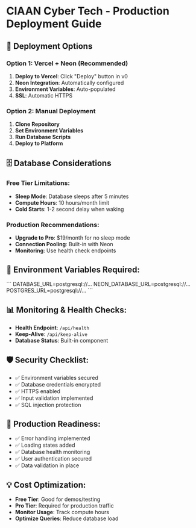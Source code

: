 # CIAAN Cyber Tech - Production Deployment Guide

## 🚀 Deployment Options

### Option 1: Vercel + Neon (Recommended)
1. **Deploy to Vercel**: Click "Deploy" button in v0
2. **Neon Integration**: Automatically configured
3. **Environment Variables**: Auto-populated
4. **SSL**: Automatic HTTPS

### Option 2: Manual Deployment
1. **Clone Repository**
2. **Set Environment Variables**
3. **Run Database Scripts**
4. **Deploy to Platform**

## 🗄️ Database Considerations

### Free Tier Limitations:
- **Sleep Mode**: Database sleeps after 5 minutes
- **Compute Hours**: 10 hours/month limit
- **Cold Starts**: 1-2 second delay when waking

### Production Recommendations:
- **Upgrade to Pro**: $19/month for no sleep mode
- **Connection Pooling**: Built-in with Neon
- **Monitoring**: Use health check endpoints

## 🔧 Environment Variables Required:
\`\`\`
DATABASE_URL=postgresql://...
NEON_DATABASE_URL=postgresql://...
POSTGRES_URL=postgresql://...
\`\`\`

## 📊 Monitoring & Health Checks:
- **Health Endpoint**: `/api/health`
- **Keep-Alive**: `/api/keep-alive`
- **Database Status**: Built-in component

## 🛡️ Security Checklist:
- ✅ Environment variables secured
- ✅ Database credentials encrypted
- ✅ HTTPS enabled
- ✅ Input validation implemented
- ✅ SQL injection protection

## 🚨 Production Readiness:
- ✅ Error handling implemented
- ✅ Loading states added
- ✅ Database health monitoring
- ✅ User authentication secured
- ✅ Data validation in place

## 💡 Cost Optimization:
- **Free Tier**: Good for demos/testing
- **Pro Tier**: Required for production traffic
- **Monitor Usage**: Track compute hours
- **Optimize Queries**: Reduce database load
